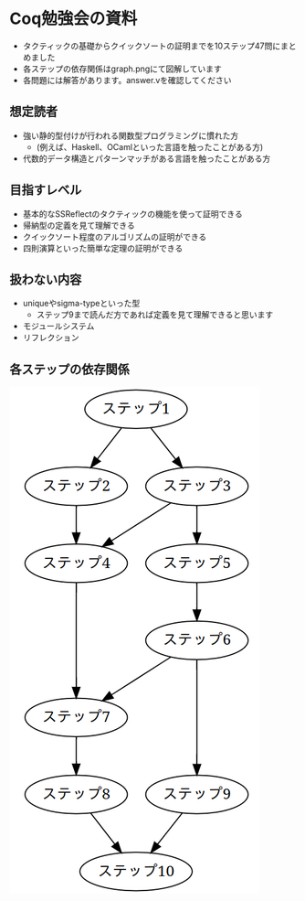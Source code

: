 
# Coq勉強会の資料

- タクティックの基礎からクイックソートの証明までを10ステップ47問にまとめました
- 各ステップの依存関係はgraph.pngにて図解しています
- 各問題には解答があります。answer.vを確認してください

## 想定読者

- 強い静的型付けが行われる関数型プログラミングに慣れた方
  - (例えば、Haskell、OCamlといった言語を触ったことがある方)
- 代数的データ構造とパターンマッチがある言語を触ったことがある方

## 目指すレベル

- 基本的なSSReflectのタクティックの機能を使って証明できる
- 帰納型の定義を見て理解できる
- クイックソート程度のアルゴリズムの証明ができる
- 四則演算といった簡単な定理の証明ができる

## 扱わない内容

- uniqueやsigma-typeといった型
  - ステップ9まで読んだ方であれば定義を見て理解できると思います
- モジュールシステム
- リフレクション

## 各ステップの依存関係

![](graph.png)

